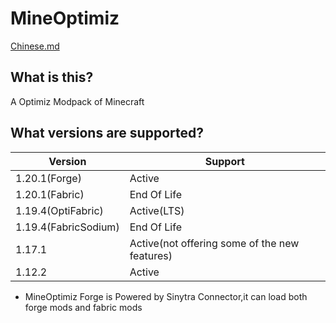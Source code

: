 # MineOptimiz
[Chinese.md]()
## What is this?
A Optimiz Modpack of Minecraft
## What versions are supported?
| Version               | Support                                      | 
|-----------------------|----------------------------------------------| 
| 1.20.1(Forge)         | Active                                       | 
| 1.20.1(Fabric)        | End Of Life                                  | 
| 1.19.4(OptiFabric)    | Active(LTS)                                  |
| 1.19.4(FabricSodium)  | End Of Life                                  |
| 1.17.1                | Active(not offering some of the new features)|
| 1.12.2                | Active                                       |
 - MineOptimiz Forge is Powered by Sinytra Connector,it can load both forge mods and fabric mods

